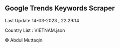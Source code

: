

## Google Trends Keywords Scraper 
 
Last Update 14-03-2023 , 22:29:14

Country List :
VIETNAM.json



© Abdul Muttaqin 
